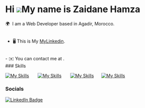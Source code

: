 Hi ![](https://user-images.githubusercontent.com/18350557/176309783-0785949b-9127-417c-8b55-ab5a4333674e.gif)My name is Zaidane Hamza
========================================================================================================================================

🌍  I am a Web Developer based in Agadir, Morocco.
<br/>
<br>
- 🖥️  This is My [MyLinkedin]((https://www.linkedin.com/in/hamza-zaidane/)).
<br>
- ✉️  You can contact me at .
<br>
### Skills

[![My Skills](https://skillicons.dev/icons?i=html,css)](https://skillicons.dev) &nbsp;&nbsp;&nbsp;&nbsp;&nbsp; [![My Skills](https://skillicons.dev/icons?i=js,react)](https://skillicons.dev) &nbsp;&nbsp;&nbsp;&nbsp;&nbsp; [![My Skills](https://skillicons.dev/icons?i=php,laravel)](https://skillicons.dev) &nbsp;&nbsp;&nbsp;&nbsp;&nbsp;[![My Skills](https://skillicons.dev/icons?i=figma,ai)](https://skillicons.dev)
<br/>

### Socials

<div id="badges">
  <a href="[https://www.linkedin.com/in/oushi33r/](https://www.linkedin.com/in/hamza-zaidane/)">
    <img src="https://img.shields.io/badge/LinkedIn-blue?style=for-the-badge&logo=linkedin&logoColor=white" alt="LinkedIn Badge"/>
  </a>
</div>
